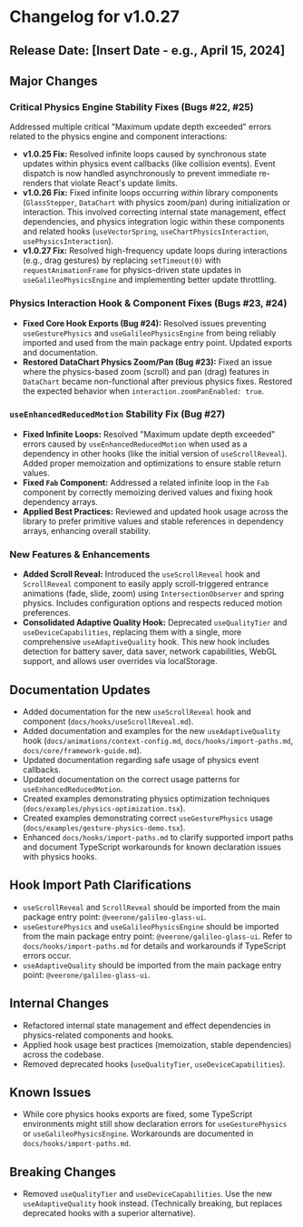 # Changelog for v1.0.27

## Release Date: [Insert Date - e.g., April 15, 2024]

## Major Changes

### Critical Physics Engine Stability Fixes (Bugs #22, #25)

Addressed multiple critical "Maximum update depth exceeded" errors related to the physics engine and component interactions:

*   **v1.0.25 Fix:** Resolved infinite loops caused by synchronous state updates within physics event callbacks (like collision events). Event dispatch is now handled asynchronously to prevent immediate re-renders that violate React's update limits.
*   **v1.0.26 Fix:** Fixed infinite loops occurring *within* library components (`GlassStepper`, `DataChart` with physics zoom/pan) during initialization or interaction. This involved correcting internal state management, effect dependencies, and physics integration logic within these components and related hooks (`useVectorSpring`, `useChartPhysicsInteraction`, `usePhysicsInteraction`).
*   **v1.0.27 Fix:** Resolved high-frequency update loops during interactions (e.g., drag gestures) by replacing `setTimeout(0)` with `requestAnimationFrame` for physics-driven state updates in `useGalileoPhysicsEngine` and implementing better update throttling.

### Physics Interaction Hook & Component Fixes (Bugs #23, #24)

*   **Fixed Core Hook Exports (Bug #24):** Resolved issues preventing `useGesturePhysics` and `useGalileoPhysicsEngine` from being reliably imported and used from the main package entry point. Updated exports and documentation.
*   **Restored DataChart Physics Zoom/Pan (Bug #23):** Fixed an issue where the physics-based zoom (scroll) and pan (drag) features in `DataChart` became non-functional after previous physics fixes. Restored the expected behavior when `interaction.zoomPanEnabled: true`.

### `useEnhancedReducedMotion` Stability Fix (Bug #27)

*   **Fixed Infinite Loops:** Resolved "Maximum update depth exceeded" errors caused by `useEnhancedReducedMotion` when used as a dependency in other hooks (like the initial version of `useScrollReveal`). Added proper memoization and optimizations to ensure stable return values.
*   **Fixed `Fab` Component:** Addressed a related infinite loop in the `Fab` component by correctly memoizing derived values and fixing hook dependency arrays.
*   **Applied Best Practices:** Reviewed and updated hook usage across the library to prefer primitive values and stable references in dependency arrays, enhancing overall stability.

### New Features & Enhancements

*   **Added Scroll Reveal:** Introduced the `useScrollReveal` hook and `ScrollReveal` component to easily apply scroll-triggered entrance animations (fade, slide, zoom) using `IntersectionObserver` and spring physics. Includes configuration options and respects reduced motion preferences.
*   **Consolidated Adaptive Quality Hook:** Deprecated `useQualityTier` and `useDeviceCapabilities`, replacing them with a single, more comprehensive `useAdaptiveQuality` hook. This new hook includes detection for battery saver, data saver, network capabilities, WebGL support, and allows user overrides via localStorage.

## Documentation Updates

*   Added documentation for the new `useScrollReveal` hook and component (`docs/hooks/useScrollReveal.md`).
*   Added documentation and examples for the new `useAdaptiveQuality` hook (`docs/animations/context-config.md`, `docs/hooks/import-paths.md`, `docs/core/framework-guide.md`).
*   Updated documentation regarding safe usage of physics event callbacks.
*   Updated documentation on the correct usage patterns for `useEnhancedReducedMotion`.
*   Created examples demonstrating physics optimization techniques (`docs/examples/physics-optimization.tsx`).
*   Created examples demonstrating correct `useGesturePhysics` usage (`docs/examples/gesture-physics-demo.tsx`).
*   Enhanced `docs/hooks/import-paths.md` to clarify supported import paths and document TypeScript workarounds for known declaration issues with physics hooks.

## Hook Import Path Clarifications

*   `useScrollReveal` and `ScrollReveal` should be imported from the main package entry point: `@veerone/galileo-glass-ui`.
*   `useGesturePhysics` and `useGalileoPhysicsEngine` should be imported from the main package entry point: `@veerone/galileo-glass-ui`. Refer to `docs/hooks/import-paths.md` for details and workarounds if TypeScript errors occur.
*   `useAdaptiveQuality` should be imported from the main package entry point: `@veerone/galileo-glass-ui`.

## Internal Changes

*   Refactored internal state management and effect dependencies in physics-related components and hooks.
*   Applied hook usage best practices (memoization, stable dependencies) across the codebase.
*   Removed deprecated hooks (`useQualityTier`, `useDeviceCapabilities`).

## Known Issues

*   While core physics hooks exports are fixed, some TypeScript environments might still show declaration errors for `useGesturePhysics` or `useGalileoPhysicsEngine`. Workarounds are documented in `docs/hooks/import-paths.md`.

## Breaking Changes

*   Removed `useQualityTier` and `useDeviceCapabilities`. Use the new `useAdaptiveQuality` hook instead. (Technically breaking, but replaces deprecated hooks with a superior alternative). 